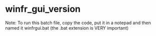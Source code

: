# winfr_gui_version
Note: To run this batch file, copy the code, put it in a notepad and then named it winfrgui.bat (the .bat extension is VERY important)
